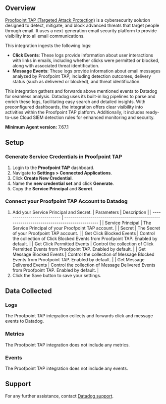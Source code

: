 ## Overview

[Proofpoint TAP (Targeted Attack Protection)][1] is a cybersecurity solution designed to detect, mitigate, and block advanced threats that target people through email. It uses a next-generation email security platform to provide visibility into all email communications.

This integration ingests the following logs:

- **Click Events**: These logs provide information about user interactions with links in emails, including whether clicks were permitted or blocked, along with associated threat identification.
- **Message Events**: These logs provide information about email messages analyzed by Proofpoint TAP, including detection outcomes, delivery status (such as delivered or blocked), and threat identification.

This integration gathers and forwards above mentioned events to Datadog for seamless analysis. Datadog uses its built-in log pipelines to parse and enrich these logs, facilitating easy search and detailed insights. With preconfigured dashboards, the integration offers clear visibility into activities within the Proofpoint TAP platform. Additionally, it includes ready-to-use Cloud SIEM detection rules for enhanced monitoring and security.

**Minimum Agent version:** 7.67.1

## Setup

### Generate Service Credentials in Proofpoint TAP

1. Login to the **Proofpoint TAP** dashboard.
2. Navigate to **Settings > Connected Applications**.
3. Click **Create New Credential**.
4. Name the **new credential set** and click **Generate**.
5. Copy the **Service Principal** and **Secret**.

### Connect your Proofpoint TAP Account to Datadog

1. Add your Service Principal and Secret.
   | Parameters | Description |
   | ---------------------------- | ------------------------------------------------------------------------------------------- |
   | Service Principal | The Service Principal of your Proofpoint TAP account. |
   | Secret | The Secret of your Proofpoint TAP account. |
   | Get Click Blocked Events | Control the collection of Click Blocked Events from Proofpoint TAP. Enabled by default. |
   | Get Click Permitted Events | Control the collection of Click Permitted Events from Proofpoint TAP. Enabled by default. |
   | Get Message Blocked Events | Control the collection of Message Blocked Events from Proofpoint TAP. Enabled by default. |
   | Get Message Delivered Events | Control the collection of Message Delivered Events from Proofpoint TAP. Enabled by default. |
2. Click the Save button to save your settings.

## Data Collected

### Logs

The Proofpoint TAP integration collects and forwards click and message events to Datadog.

### Metrics

The Proofpoint TAP integration does not include any metrics.

### Events

The Proofpoint TAP integration does not include any events.

## Support

For any further assistance, contact [Datadog support][2].

[1]: https://www.proofpoint.com/uk/products/advanced-threat-protection/targeted-attack-protection
[2]: https://docs.datadoghq.com/help/
